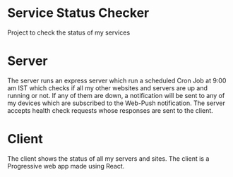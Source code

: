 # Service Status Checker
Project to check the status of my services

# Server 
The server runs an express server which run a scheduled Cron Job at 9:00 am IST which checks if all my other websites and servers are up and running or not. If any of them are down, a notification will be sent to any of my devices which are subscribed to the Web-Push notification. The server accepts health check requests whose responses are sent to the client.

# Client
The client shows the status of all my servers and sites. The client is a Progressive web app made using React. 



